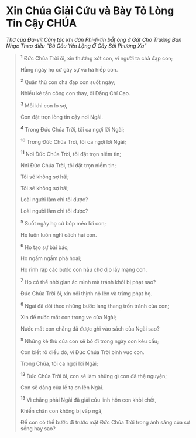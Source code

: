 # Xin Chúa Giải Cứu và Bày Tỏ Lòng Tin Cậy CHÚA
*Thơ của Ða-vít Cảm tác khi dân Phi-li-tin bắt ông ở Gát Cho Trưởng Ban Nhạc Theo điệu “Bồ Câu Yên Lặng Ở Cây Sồi Phương Xa”*

> <sup><b>1</b></sup> Ðức Chúa Trời ôi, xin thương xót con, vì người ta chà đạp con;
> 
> Hằng ngày họ cứ gây sự và hà hiếp con.
> 
> <sup><b>2</b></sup> Quân thù con chà đạp con suốt ngày;
> 
> Nhiều kẻ tấn công con thay, ôi Ðấng Chí Cao.
> 
> <sup><b>3</b></sup> Mỗi khi con lo sợ,
> 
> Con đặt trọn lòng tin cậy nơi Ngài.
>
> <sup><b>4</b></sup> Trong Ðức Chúa Trời, tôi ca ngợi lời Ngài;
> 
> <sup><b>10</b></sup> Trong Ðức Chúa Trời, tôi ca ngợi lời Ngài;
> 
> <sup><b>11</b></sup> Nơi Ðức Chúa Trời, tôi đặt trọn niềm tin;
> 
> Nơi Ðức Chúa Trời, tôi đặt trọn niềm tin;
> 
> Tôi sẽ không sợ hãi;
> 
> Tôi sẽ không sợ hãi;
> 
> Loài người làm chi tôi được?
> 
> Loài người làm chi tôi được?
>
> <sup><b>5</b></sup> Suốt ngày họ cứ bóp méo lời con;
> 
> Họ luôn luôn nghĩ cách hại con.
> 
> <sup><b>6</b></sup> Họ tạo sự bài bác;
> 
> Họ ngấm ngầm phá hoại;
> 
> Họ rình rập các bước con hầu chờ dịp lấy mạng con.
> 
> <sup><b>7</b></sup> Họ có thể nhờ gian ác mình mà tránh khỏi bị phạt sao?
> 
> Ðức Chúa Trời ôi, xin nổi thịnh nộ lên và trừng phạt họ.
>
> <sup><b>8</b></sup> Ngài đã dõi theo những bước lang thang trốn tránh của con;
> 
> Xin để nước mắt con trong ve của Ngài;
> 
> Nước mắt con chẳng đã được ghi vào sách của Ngài sao?
> 
> <sup><b>9</b></sup> Những kẻ thù của con sẽ bỏ đi trong ngày con kêu cầu;
> 
> Con biết rõ điều đó, vì Ðức Chúa Trời binh vực con.
>
> Trong Chúa, tôi ca ngợi lời Ngài;
>
> <sup><b>12</b></sup> Ðức Chúa Trời ôi, con sẽ làm những gì con đã thệ nguyện;
> 
> Con sẽ dâng của lễ tạ ơn lên Ngài.
> 
> <sup><b>13</b></sup> Vì chẳng phải Ngài đã giải cứu linh hồn con khỏi chết,
> 
> Khiến chân con không bị vấp ngã,
> 
> Ðể con có thể bước đi trước mặt Ðức Chúa Trời trong ánh sáng của sự sống hay sao?